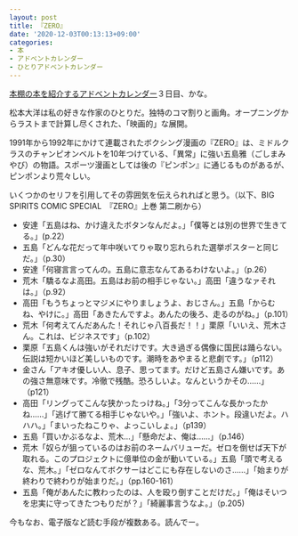 ```yaml
---
layout: post
title: 『ZERO』
date: '2020-12-03T00:13:13+09:00'
categories:
- 本
- アドベントカレンダー
- ひとりアドベントカレンダー
---
```


[本棚の本を紹介するアドベントカレンダー](https://adventar.org/calendars/5756)３日目、かな。

松本大洋は私の好きな作家のひとりだ。独特のコマ割りと画角。オープニングからラストまで計算し尽くされた、「映画的」な展開。

1991年から1992年にかけて連載されたボクシング漫画の『ZERO』は、ミドルクラスのチャンピオンベルトを10年つけている、「異常」に強い五島雅（ごしまみやび）の物語。スポーツ漫画としては後の『ピンポン』に通じるものがあるが、ピンポンより荒々しい。

いくつかのセリフを引用してその雰囲気を伝えられればと思う。（以下、BIG SPIRITS COMIC SPECIAL　『ZERO』上巻 第二刷から）

* 安達「五島はね、かけ違えたボタンなんだよ。」「僕等とは別の世界で生きてる。」(p.22）
* 五島「どんな花だって年中咲いてりゃ取り忘れられた選挙ポスターと同じだ。」（p.30）
* 安達「何寝言言ってんの。五島に意志なんてあるわけないよ。」（p.26）
* 荒木「驕るなよ高田。五島はお前の相手じゃない。」高田「違うなァそれは。」（p.92）
* 高田「もうちょっとマジメにやりましょうよ、おじさん。」五島「からむね、やけに。」高田「あきたんですよ。あんたの後ろ、走るのがね。」（p.101）
* 荒木「何考えてんだあんた！それじゃ八百長だ！！」栗原「いいえ、荒木さん。これは、ビジネスです」（p.102）
* 栗原「五島くんは強いがそれだけです。大き過ぎる偶像に国民は踊らない。伝説は短かいほど美しいものです。潮時をあやまると悲劇です。」（p112）
* 金さん「アキオ優しい人、息子、思ってます。だけど五島さん嫌いです。あの強さ無意味です。冷徹で残酷。恐ろしいよ。なんというかその……」（p121）
* 高田「リングってこんな狭かったっけね。」「3分ってこんな長かったかね……」「逃げて勝てる相手じゃないや。」「強いよ、ホント。段違いだよ。ハハハ。」「まいったねこりゃ、よっこいしょ。」（p139）
* 五島「買いかぶるなよ、荒木…」「懸命だよ、俺は……」（p.146）
* 荒木「奴らが狙っているのはお前のネームバリューだ。ゼロを倒せば天下が取れる。このプロジェクトに億単位の金が動いている。」五島「頭で考えるな、荒木。」「ゼロなんてボクサーはどこにも存在しないのさ……」「始まりが終わりで終わりが始まりだ。」（pp.160-161）
* 五島「俺があんたに教わったのは、人を殴り倒すことだけだ。」「俺はそいつを忠実に守ってきたつもりだが？」「綺麗事言うなよ。」（p.205)

今もなお、電子版など読む手段が複数ある。読んでー。






